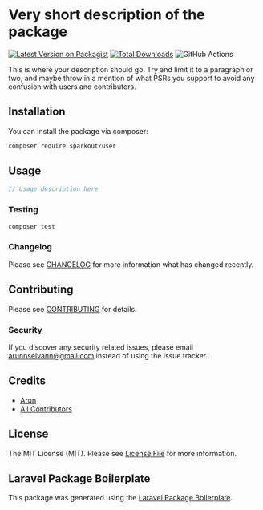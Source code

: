 # Very short description of the package

[![Latest Version on Packagist](https://img.shields.io/packagist/v/sparkout/user.svg?style=flat-square)](https://packagist.org/packages/sparkout/user)
[![Total Downloads](https://img.shields.io/packagist/dt/sparkout/user.svg?style=flat-square)](https://packagist.org/packages/sparkout/user)
![GitHub Actions](https://github.com/sparkout/user/actions/workflows/main.yml/badge.svg)

This is where your description should go. Try and limit it to a paragraph or two, and maybe throw in a mention of what PSRs you support to avoid any confusion with users and contributors.

## Installation

You can install the package via composer:

```bash
composer require sparkout/user
```

## Usage

```php
// Usage description here
```

### Testing

```bash
composer test
```

### Changelog

Please see [CHANGELOG](CHANGELOG.md) for more information what has changed recently.

## Contributing

Please see [CONTRIBUTING](CONTRIBUTING.md) for details.

### Security

If you discover any security related issues, please email arunnselvann@gmail.com instead of using the issue tracker.

## Credits

-   [Arun](https://github.com/sparkout)
-   [All Contributors](../../contributors)

## License

The MIT License (MIT). Please see [License File](LICENSE.md) for more information.

## Laravel Package Boilerplate

This package was generated using the [Laravel Package Boilerplate](https://laravelpackageboilerplate.com).
